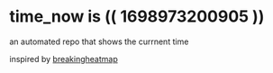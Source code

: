 # time_now is (( 1698973200905 ))

an automated repo that shows the currnent time

inspired by [breakingheatmap](https://github.com/breakingheatmap/breakingheatmap)